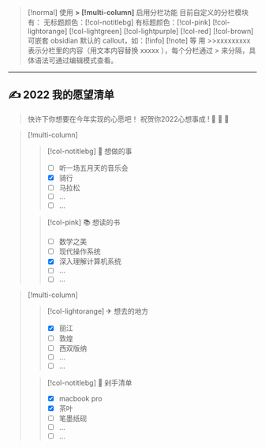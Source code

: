 
> [!normal]
> 使用 **> [!multi-column]** 启用分栏功能
> 目前自定义的分栏模块有：
> 无标题颜色：[!col-notitlebg]
> 有标题颜色：[!col-pink] [!col-lightorange] [!col-lightgreen] [!col-lightpurple] [!col-red] [!col-brown]
> 可嵌套 obsidian 默认的 callout，如：[!info] [!note] 等
> 用 >>xxxxxxxxx 表示分栏里的内容（用文本内容替换 xxxxx ），每个分栏通过 > 来分隔，具体语法可通过编辑模式查看。


****
## ✍  2022 我的愿望清单

> 快许下你想要在今年实现的心愿吧！ 祝贺你2022心想事成 ! 🎉 🎉 🎉


> [!multi-column]
> 
>> [!col-notitlebg] 💖 想做的事
>>- [ ] 听一场五月天的音乐会
>>- [x] 骑行
>>- [ ] 马拉松
>>- [ ] ...
>>- [ ] ...
>
>> [!col-pink] 📚 想读的书
>>- [ ] 数学之美
>>- [ ] 现代操作系统
>>- [x] 深入理解计算机系统
>>- [ ]  ...
>>- [ ]  ...


> [!multi-column]
> 
>> [!col-lightorange] ✈ 想去的地方
>>- [x] 丽江
>>- [ ] 敦煌
>>- [ ] 西双版纳
>>- [ ] ...
>>- [ ] ...
> 
>> [!col-notitlebg] 🛒 剁手清单
>>- [x] macbook pro
>>- [x] 茶叶
>>- [ ] 笔墨纸砚
>>- [ ] ...
>>- [ ] ...